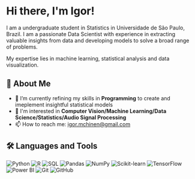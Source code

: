 # Hi there, I'm Igor!

I am a undergraduate student in Statistics in Universidade de São Paulo, Brazil. I am a passionate Data Scientist with experience in extracting valuable insights from data and developing models to solve a broad range of problems.

My expertise lies in machine learning, statistical analysis and data visualization. 


## 🚀 About Me
<!--- - 🔭 I’m currently working on **[Your Current Project]** --->
- 🌱 I’m currently refining my skills in **Programming** to create and imeplement insightful statistical models
- 💬 I'm interested in **Computer Vision/Machine Learning/Data Science/Statistics/Audio Signal Processing**
- 📫 How to reach me: igor.mchinen@gmail.com

## 🛠️ Languages and Tools

![Python](https://img.shields.io/badge/-Python-3776AB?style=flat-square&logo=python&logoColor=white)
![R](https://img.shields.io/badge/-R-276DC3?style=flat-square&logo=r&logoColor=white)
![SQL](https://img.shields.io/badge/-SQL-4479A1?style=flat-square&logo=postgresql&logoColor=white)
![Pandas](https://img.shields.io/badge/-Pandas-150458?style=flat-square&logo=pandas&logoColor=white)
![NumPy](https://img.shields.io/badge/-NumPy-013243?style=flat-square&logo=numpy&logoColor=white)
![Scikit-learn](https://img.shields.io/badge/-Scikit--learn-F7931E?style=flat-square&logo=scikit-learn&logoColor=white)
![TensorFlow](https://img.shields.io/badge/-TensorFlow-FF6F00?style=flat-square&logo=tensorflow&logoColor=white)
![Power BI](https://img.shields.io/badge/-Power%20BI-F2C811?style=flat-square&logo=power-bi&logoColor=white)
![Git](https://img.shields.io/badge/-Git-F05032?style=flat-square&logo=git&logoColor=white)
![GitHub](https://img.shields.io/badge/-GitHub-181717?style=flat-square&logo=github&logoColor=white)

<!---
igor-chinen/igor-chinen is a ✨ special ✨ repository because its `README.md` (this file) appears on your GitHub profile.
You can click the Preview link to take a look at your changes.
--->
